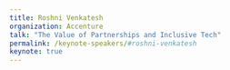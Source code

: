 ```yaml
---
title: Roshni Venkatesh
organization: Accenture
talk: "The Value of Partnerships and Inclusive Tech"
permalink: /keynote-speakers/#roshni-venkatesh
keynote: true
---
```

